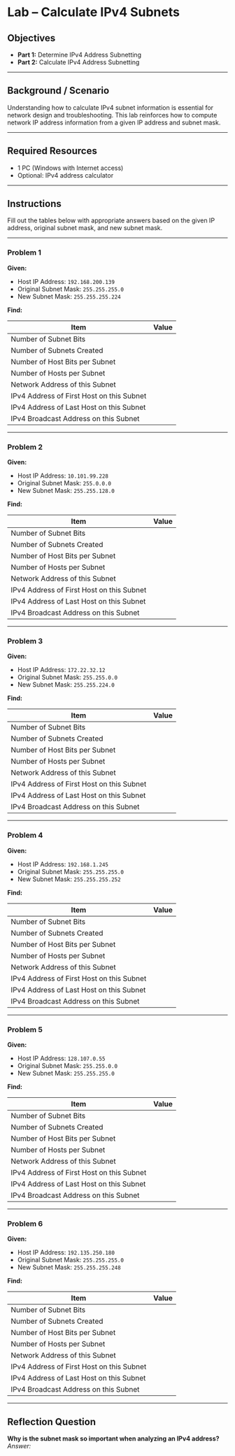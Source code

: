 # Lab – Calculate IPv4 Subnets

## Objectives

- **Part 1:** Determine IPv4 Address Subnetting  
- **Part 2:** Calculate IPv4 Address Subnetting

---

## Background / Scenario

Understanding how to calculate IPv4 subnet information is essential for network design and troubleshooting. This lab reinforces how to compute network IP address information from a given IP address and subnet mask.

---

## Required Resources

- 1 PC (Windows with Internet access)  
- Optional: IPv4 address calculator

---

## Instructions

Fill out the tables below with appropriate answers based on the given IP address, original subnet mask, and new subnet mask.

---

### Problem 1

**Given:**

- Host IP Address: `192.168.200.139`  
- Original Subnet Mask: `255.255.255.0`  
- New Subnet Mask: `255.255.255.224`

**Find:**

| Item                                      | Value |
|-------------------------------------------|-------|
| Number of Subnet Bits                     |       |
| Number of Subnets Created                 |       |
| Number of Host Bits per Subnet            |       |
| Number of Hosts per Subnet                |       |
| Network Address of this Subnet            |       |
| IPv4 Address of First Host on this Subnet |       |
| IPv4 Address of Last Host on this Subnet  |       |
| IPv4 Broadcast Address on this Subnet     |       |

---

### Problem 2

**Given:**

- Host IP Address: `10.101.99.228`  
- Original Subnet Mask: `255.0.0.0`  
- New Subnet Mask: `255.255.128.0`

**Find:**

| Item                                      | Value |
|-------------------------------------------|-------|
| Number of Subnet Bits                     |       |
| Number of Subnets Created                 |       |
| Number of Host Bits per Subnet            |       |
| Number of Hosts per Subnet                |       |
| Network Address of this Subnet            |       |
| IPv4 Address of First Host on this Subnet |       |
| IPv4 Address of Last Host on this Subnet  |       |
| IPv4 Broadcast Address on this Subnet     |       |

---

### Problem 3

**Given:**

- Host IP Address: `172.22.32.12`  
- Original Subnet Mask: `255.255.0.0`  
- New Subnet Mask: `255.255.224.0`

**Find:**

| Item                                      | Value |
|-------------------------------------------|-------|
| Number of Subnet Bits                     |       |
| Number of Subnets Created                 |       |
| Number of Host Bits per Subnet            |       |
| Number of Hosts per Subnet                |       |
| Network Address of this Subnet            |       |
| IPv4 Address of First Host on this Subnet |       |
| IPv4 Address of Last Host on this Subnet  |       |
| IPv4 Broadcast Address on this Subnet     |       |

---

### Problem 4

**Given:**

- Host IP Address: `192.168.1.245`  
- Original Subnet Mask: `255.255.255.0`  
- New Subnet Mask: `255.255.255.252`

**Find:**

| Item                                      | Value |
|-------------------------------------------|-------|
| Number of Subnet Bits                     |       |
| Number of Subnets Created                 |       |
| Number of Host Bits per Subnet            |       |
| Number of Hosts per Subnet                |       |
| Network Address of this Subnet            |       |
| IPv4 Address of First Host on this Subnet |       |
| IPv4 Address of Last Host on this Subnet  |       |
| IPv4 Broadcast Address on this Subnet     |       |

---

### Problem 5

**Given:**

- Host IP Address: `128.107.0.55`  
- Original Subnet Mask: `255.255.0.0`  
- New Subnet Mask: `255.255.255.0`

**Find:**

| Item                                      | Value |
|-------------------------------------------|-------|
| Number of Subnet Bits                     |       |
| Number of Subnets Created                 |       |
| Number of Host Bits per Subnet            |       |
| Number of Hosts per Subnet                |       |
| Network Address of this Subnet            |       |
| IPv4 Address of First Host on this Subnet |       |
| IPv4 Address of Last Host on this Subnet  |       |
| IPv4 Broadcast Address on this Subnet     |       |

---

### Problem 6

**Given:**

- Host IP Address: `192.135.250.180`  
- Original Subnet Mask: `255.255.255.0`  
- New Subnet Mask: `255.255.255.248`

**Find:**

| Item                                      | Value |
|-------------------------------------------|-------|
| Number of Subnet Bits                     |       |
| Number of Subnets Created                 |       |
| Number of Host Bits per Subnet            |       |
| Number of Hosts per Subnet                |       |
| Network Address of this Subnet            |       |
| IPv4 Address of First Host on this Subnet |       |
| IPv4 Address of Last Host on this Subnet  |       |
| IPv4 Broadcast Address on this Subnet     |       |

---

## Reflection Question

**Why is the subnet mask so important when analyzing an IPv4 address?**  
_Answer:_  
